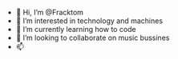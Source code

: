 - 👋 Hi, I’m @Fracktom
- 👀 I’m interested in technology and machines
- 🌱 I’m currently learning how to code
- 💞️ I’m looking to collaborate on music bussines
- 📫 

<!---
Fracktom/Fracktom is a ✨ special ✨ repository because its `README.md` (this file) appears on your GitHub profile.
You can click the Preview link to take a look at your changes.
--->

